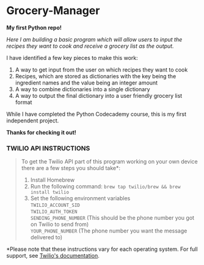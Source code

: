 # Grocery-Manager

**My first Python repo!**

*Here I am building a basic program which will allow users to input the recipes they want to cook and receive a grocery list as the output.*

I have identified a few key pieces to make this work:
  1. A way to get input from the user on which recipes they want to cook
  2. Recipes, which are stored as dictionaries with the key being the ingredient names and the value being an integer amount
  3. A way to combine dictionaries into a single dictionary
  4. A way to output the final dictionary into a user friendly grocery list format

While I have completed the Python Codecademy course, this is my first independent project. 

**Thanks for checking it out!**

### TWILIO API INSTRUCTIONS

>To get the Twilio API part of this program working on your own device there are a few steps you should take\*:
>  1. Install Homebrew
>  2. Run the following command: `brew tap twilio/brew && brew install twilio`
>  3. Set the following environment variables<br/>
>    `TWILIO_ACCOUNT_SID`<br/>
>    `TWILIO_AUTH_TOKEN`<br/>
>    `SENDING_PHONE_NUMBER` (This should be the phone number you got on Twilio to send from)<br/>
>    `YOUR_PHONE_NUMBER` (The phone number you want the message delivered to)

\*Please note that these instructions vary for each operating system. For full support, see [Twilio's documentation](https://www.twilio.com/docs/sms/quickstart/python).
